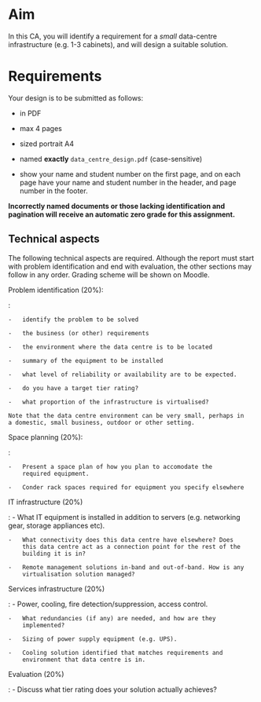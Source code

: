 Aim
===

In this CA, you will identify a requirement for a *small* data-centre
infrastructure (e.g. 1-3 cabinets), and will design a suitable solution.

Requirements
============

Your design is to be submitted as follows:

-   in PDF

-   max 4 pages

-   sized portrait A4

-   named **exactly** `data_centre_design.pdf` (case-sensitive)

-   show your name and student number on the first page, and on each
    page have your name and student number in the header, and page
    number in the footer.

**Incorrectly named documents or those lacking identification and
pagination will receive an automatic zero grade for this assignment.**

Technical aspects
-----------------

The following technical aspects are required. Although the report must
start with problem identification and end with evaluation, the other
sections may follow in any order. Grading scheme will be shown on
Moodle.

Problem identification (20%):

:    

    -   identify the problem to be solved

    -   the business (or other) requirements

    -   the environment where the data centre is to be located

    -   summary of the equipment to be installed

    -   what level of reliability or availability are to be expected.

    -   do you have a target tier rating?

    -   what proportion of the infrastructure is virtualised?

    Note that the data centre environment can be very small, perhaps in
    a domestic, small business, outdoor or other setting.

Space planning (20%):

:    

    -   Present a space plan of how you plan to accomodate the
        required equipment.

    -   Conder rack spaces required for equipment you specify elsewhere

IT infrastructure (20%)

:   -   What IT equipment is installed in addition to servers (e.g.
        networking gear, storage appliances etc).

    -   What connectivity does this data centre have elsewhere? Does
        this data centre act as a connection point for the rest of the
        building it is in?

    -   Remote management solutions in-band and out-of-band. How is any
        virtualisation solution managed?

Services infrastructure (20%)

:   -   Power, cooling, fire detection/suppression, access control.

    -   What redundancies (if any) are needed, and how are they
        implemented?

    -   Sizing of power supply equipment (e.g. UPS).

    -   Cooling solution identified that matches requirements and
        environment that data centre is in.

Evaluation (20%)

:   -   Discuss what tier rating does your solution actually achieves?


